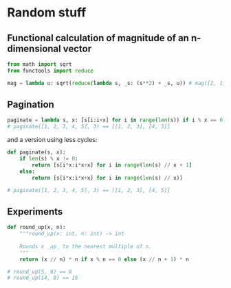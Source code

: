 # Random stuff

## Functional calculation of magnitude of an n-dimensional vector
```python
from math import sqrt
from functools import reduce

mag = lambda u: sqrt(reduce(lambda s, _s: (s**2) + _s, u)) # mag([2, 1]) == 2.23606797749979
```

## Pagination
```python
paginate = lambda s, x: [s[i:i+x] for i in range(len(s)) if i % x == 0]
# paginate([1, 2, 3, 4, 5], 3) == [[1, 2, 3], [4, 5]]
```

and a version using less cycles:

```python
def paginate(s, x):
    if len(s) % x != 0:
        return [s[i*x:i*x+x] for i in range(len(s) // x + 1]
    else:
        return [s[i*x:i*x+x] for i in range(len(s) // x)]

# paginate([1, 2, 3, 4, 5], 3) == [[1, 2, 3], [4, 5]]
```

## Experiments
```python
def round_up(x, n):
    """round_up(x: int, n: int) -> int
    
    Rounds x _up_ to the nearest multiple of n.
    """
    return (x // n) * n if x % n == 0 else (x // n + 1) * n

# round_up(5, 8) == 8
# round_up(14, 8) == 16
```
